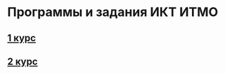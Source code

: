# Программы и задания ИКТ ИТМО
## [1 курс](https://github.com/VeraKasianenko/ITMO/tree/main/ICT/1_term/)
## [2 курс](https://github.com/VeraKasianenko/ITMO/tree/main/ICT/2_term/)

